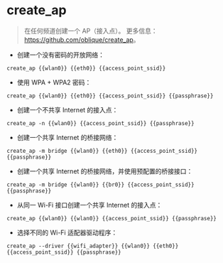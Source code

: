 # create_ap

> 在任何频道创建一个 AP（接入点）。
> 更多信息：<https://github.com/oblique/create_ap>。

- 创建一个没有密码的开放网络：

`create_ap {{wlan0}} {{eth0}} {{access_point_ssid}}`

- 使用 WPA + WPA2 密码：

`create_ap {{wlan0}} {{eth0}} {{access_point_ssid}} {{passphrase}}`

- 创建一个不共享 Internet 的接入点：

`create_ap -n {{wlan0}} {{access_point_ssid}} {{passphrase}}`

- 创建一个共享 Internet 的桥接网络：

`create_ap -m bridge {{wlan0}} {{eth0}} {{access_point_ssid}} {{passphrase}}`

- 创建一个共享 Internet 的桥接网络，并使用预配置的桥接接口：

`create_ap -m bridge {{wlan0}} {{br0}} {{access_point_ssid}} {{passphrase}}`

- 从同一 Wi-Fi 接口创建一个共享 Internet 的接入点：

`create_ap {{wlan0}} {{wlan0}} {{access_point_ssid}} {{passphrase}}`

- 选择不同的 Wi-Fi 适配器驱动程序：

`create_ap --driver {{wifi_adapter}} {{wlan0}} {{eth0}} {{access_point_ssid}} {{passphrase}}`